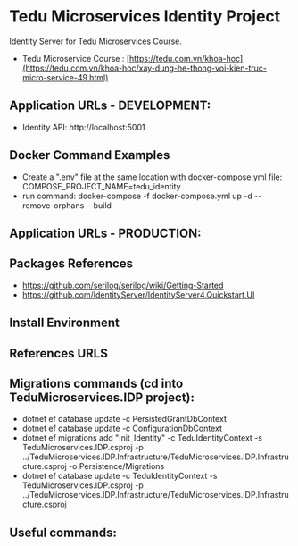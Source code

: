 # Tedu Microservices Identity Project
Identity Server for Tedu Microservices Course.
- Tedu Microservice Course : [https://tedu.com.vn/khoa-hoc](https://tedu.com.vn/khoa-hoc/xay-dung-he-thong-voi-kien-truc-micro-service-49.html)

## Application URLs - DEVELOPMENT:

- Identity API: http://localhost:5001

## Docker Command Examples
- Create a ".env" file at the same location with docker-compose.yml file:
  COMPOSE_PROJECT_NAME=tedu_identity
- run command: docker-compose -f docker-compose.yml up -d --remove-orphans --build

## Application URLs - PRODUCTION:

## Packages References

- https://github.com/serilog/serilog/wiki/Getting-Started
- https://github.com/IdentityServer/IdentityServer4.Quickstart.UI

## Install Environment

## References URLS


## Migrations commands (cd into TeduMicroservices.IDP project):
- dotnet ef database update -c PersistedGrantDbContext
- dotnet ef database update -c ConfigurationDbContext
- dotnet ef migrations add "Init_Identity" -c TeduIdentityContext -s TeduMicroservices.IDP.csproj -p ../TeduMicroservices.IDP.Infrastructure/TeduMicroservices.IDP.Infrastructure.csproj -o Persistence/Migrations
- dotnet ef database update -c TeduIdentityContext -s TeduMicroservices.IDP.csproj -p ../TeduMicroservices.IDP.Infrastructure/TeduMicroservices.IDP.Infrastructure.csproj

## Useful commands:

